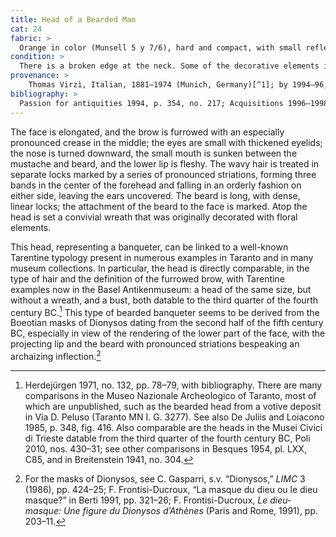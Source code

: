 ```yaml
---
title: Head of a Bearded Man
cat: 24
fabric: >
  Orange in color (Munsell 5 y 7/6), hard and compact, with small reflective inclusions. The back is formed by a slab of clay; the front was made with a very fresh mold.
condition: >
  There is a broken edge at the neck. Some of the decorative elements in the headdress have broken off. There are incrustations and dirt accretions in many of the recessed areas and traces of red pigment on the hair.
provenance: >
    Thomas Virzì, Italian, 1881–1974 (Munich, Germany)[^1]; by 1994–96, Barbara and Lawrence Fleischman (New York, New York), donated to the J. Paul Getty Museum, 1996.
bibliography: >
  Passion for antiquities 1994, p. 354, no. 217; Acquisitions 1996–1998, p. 67.
---
```

The face is elongated, and the brow is furrowed with an especially
pronounced crease in the middle; the eyes are small with thickened
eyelids; the nose is turned downward, the small mouth is sunken between
the mustache and beard, and the lower lip is fleshy. The wavy hair is
treated in separate locks marked by a series of pronounced striations,
forming three bands in the center of the forehead and falling in an
orderly fashion on either side, leaving the ears uncovered. The beard is
long, with dense, linear locks; the attachment of the beard to the face
is marked. Atop the head is set a convivial wreath that was originally
decorated with floral elements.

This head, representing a banqueter, can be linked to a well-known
Tarentine typology present in numerous examples in Taranto and in many
museum collections. In particular, the head is directly comparable, in
the type of hair and the definition of the furrowed brow, with Tarentine
examples now in the Basel Antikenmuseum: a head of the same size, but
without a wreath, and a bust, both datable to the third quarter of the
fourth century <span class="smcaps">BC.</span>[^2]
This type of bearded banqueter seems to be derived from the Boeotian
masks of Dionysos dating from the second half of the fifth century BC,
especially in view of the rendering of the lower part of the face, with
the projecting lip and the beard with pronounced striations bespeaking
an archaizing inflection.[^3]

[^1]: For a discussion of the Virzì Collection, see the discussion
    section for cat. 4–23.

[^2]: <span class="smcaps">Herdejürgen</span> 1971,
    no. 132, pp. 78–79, with bibliography. There are many comparisons in
    the Museo Nazionale Archeologico of Taranto, most of which are
    unpublished, such as the bearded head from a votive deposit in Via
    D. Peluso (Taranto MN I. G. 3277). See also <span
    class="smcaps">De Juliis and Loiacono</span> 1985,
    p. 348, fig. 416. Also comparable are the heads in the Musei Civici
    di Trieste datable from the third quarter of the fourth century BC,
    <span class="smcaps">Poli</span> 2010, nos.
    430–31; see other comparisons in <span
    class="smcaps">Besques</span> 1954, pl. LXX, C85,
    and in <span class="smcaps">Breitenstein</span>
    1941, no. 304.

[^3]: For the masks of Dionysos, see C. Gasparri, s.v. “Dionysos,”
    *LIMC* 3 (1986), pp. 424–25; F. Frontisi-Ducroux, “La masque du dieu
    ou le dieu masque?” in <span
    class="smcaps">Berti</span> 1991, pp. 321–26; F.
    Frontisi-Ducroux, *Le dieu-masque: Une figure du Dionysos d’Athènes*
    (Paris and Rome, 1991), pp. 203–11.

